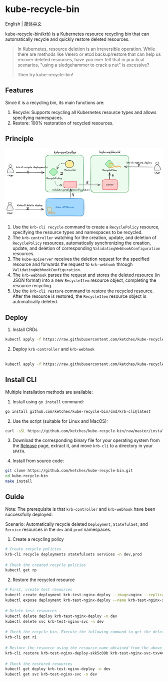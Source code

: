 # kube-recycle-bin

English | [简体中文](README_zh-CN.md)

kube-recycle-bin(krb) is a Kubernetes resource recycling bin that can automatically recycle and quickly restore deleted resources.

> In Kubernetes, resource deletion is an irreversible operation. While there are methods like Velero or etcd backup/restore that can help us recover deleted resources, have you ever felt that in practical scenarios, "using a sledgehammer to crack a nut" is excessive?
>
> Then try kube-recycle-bin!

## Features

Since it is a recycling bin, its main functions are:

1. Recycle: Supports recycling all Kubernetes resource types and allows specifying namespaces.
2. Restore: 100% restoration of recycled resources.

## Principle

![principle.png](docs/images/principle.png)

1. Use the `krb-cli recycle` command to create a `RecyclePolicy` resource, specifying the resource types and namespaces to be recycled.
2. The `krb-controller` watching for the creation, update, and deletion of `RecyclePolicy` resources, automatically synchronizing the creation, update, and deletion of corresponding `ValidatingWebhookConfiguration` resources.
3. The `kube-apiserver` receives the deletion request for the specified resource and forwards the request to `krb-webhook` through `ValidatingWebhookConfiguration`.
4. The `krb-webhook` parses the request and stores the deleted resource (in JSON format) into a new `RecycleItem` resource object, completing the resource recycling.
5. Use the `krb-cli restore` command to restore the recycled resource. After the resource is restored, the `RecycleItem` resource object is automatically deleted.

## Deploy

1. Install CRDs

```bash
kubectl apply -f https://raw.githubusercontent.com/ketches/kube-recycle-bin/master/manifests/crds.yaml
```

2. Deploy `krb-controller` and `krb-webhook`

```bash

kubectl apply -f https://raw.githubusercontent.com/ketches/kube-recycle-bin/master/manifests/deploy.yaml
```

## Install CLI

Multiple installation methods are available:

1. Install using `go install` command:

```bash
go install github.com/ketches/kube-recycle-bin/cmd/krb-cli@latest
```

2. Use the script (suitable for Linux and MacOS):

```bash
curl -sSL https://github.com/ketches/kube-recycle-bin/raw/master/install_cli.sh | sh
```

3. Download the corresponding binary file for your operating system from the [Release](https://github.com/ketches/kube-recycle-bin/releases) page, extract it, and move `krb-cli` to a directory in your `$PATH`.

4. Install from source code:

```bash
git clone https://github.com/ketches/kube-recycle-bin.git
cd kube-recycle-bin
make install
```

## Guide

Note: The prerequisite is that `krb-controller` and `krb-webhook` have been successfully deployed.

Scenario: Automatically recycle deleted `Deployment`, `StatefulSet`, and `Service` resources in the `dev` and `prod` namespaces.

1. Create a recycling policy

```bash
# Create recycle policies
krb-cli recycle deployments statefulsets services -n dev,prod

# Check the created recycle policies
kubectl get rp
```

2. Restore the recycled resource

```bash
# First, create test resources
kubectl create deployment krb-test-nginx-deploy --image=nginx --replicas=0 -n dev
kubectl expose deployment krb-test-nginx-deploy --name krb-test-nginx-svc --port=80 --target-port=80 -n dev

# Delete test resources
kubectl delete deploy krb-test-nginx-deploy -n dev
kubectl delete svc krb-test-nginx-svc -n dev

# Check the recycle bin. Execute the following command to get the deleted resources, indicating that the recycling policy has taken effect.
krb-cli get ri

# Restore the resource using the resource name obtained from the above command
krb-cli restore krb-test-nginx-deploy-skk5c89b krb-test-nginx-svc-txv4vj6v

# Check the restored resources
kubectl get deploy krb-test-nginx-deploy -n dev
kubectl get svc krb-test-nginx-svc -n dev
```
